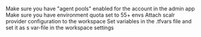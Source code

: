 Make sure you have "agent pools" enabled for the account in the admin app
Make sure you have environment quota set to 55+ envs
Attach scalr provider configuration to the workspace
Set variables in the .tfvars file and set it as s var-file in the workspace settings
